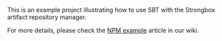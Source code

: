 This is an example project illustrating how to use SBT with the Strongbox artifact repository manager.

For more details, please check the [NPM example](https://strongbox.github.io/user-guide/tool-integration/sbt-example.html) article in our wiki.
